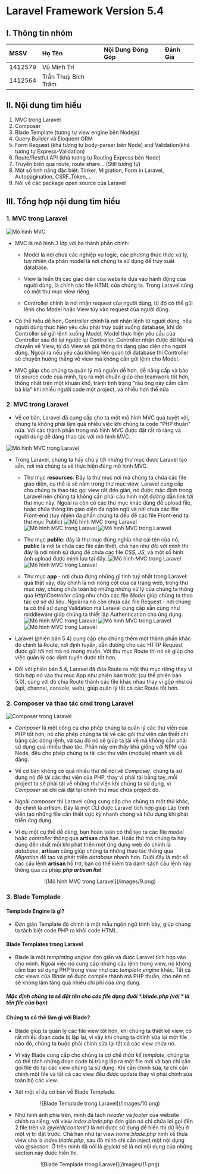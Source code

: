 # Laravel Framework Version 5.4

## I. Thông tin nhóm

|   MSSV     |        Họ Tên         |    Nội Dung Đóng Góp | Đánh Giá              |
| :--------- | :-------------------- | :------------------- |  :------------------- | 
| 1412579    | Vũ Minh Trí           |                      |                       |
| 1412564    | Trần Thuỳ Bích Trâm   |                      |                       |          

## II. Nội dung tìm hiểu
1. MVC trong Laravel
2. Composer
3. Blade Template (tương tự view engine bên Nodejs)
4. Query Builder và Eloquent ORM
5. Form Request (khá tương tự body-parser bên Node) and Validation(khá tương tự Express-Validation)
6. Route/Restful API (khá tương tự Routing Express bên Node)
7. Truyền biến qua route, route share... (Still tương tự)
8. Một số tính năng đặc biệt: Tinker, Migration, Form in Laravel, Autopagination, CSRF_Token,...
9. Nói về các package open source của Laravel

## III. Tổng hợp nội dung tìm hiểu
### 1. MVC trong Laravel

![Mô hình MVC](/images/MVC.png)

* MVC là mô hình 3 lớp với ba thành phần chính:

	* Model là nơi chưa các nghiệp vụ logic, các phương thức thức xử lý, tuy nhiên đa phần model là nơi chúng ta sử dụng để truy xuất database.

	* View là hiển thị các giao diện của website dựa vào hành động của người dùng, là chính các file HTML của chúng ta. Trong Laravel cũng có một thư mục view riêng.

	* Controller chính là nơi nhận request của người dùng, từ đó có thể gửi lệnh cho Model hoặc View tùy vào request của người dùng.

* Có thể hiểu dễ hơn, Controller chính là nơi nhận lệnh từ người dùng, nếu người dùng thực hiện yêu cầu phải truy xuất xuống database, khi đó Controller sẽ gửi lệnh xuống Model, Model thực hiện yêu cầu của Controller sau đó lại ngược lại Controller, Controller nhận được dữ liệu và chuyển về View, từ đó View sẽ gửi thông tin dạng giao diện cho người dùng. Ngoài ra nếu yêu cầu không liên quan tới database thì Controller sẽ chuyển hướng thẳng về view mà không cần gửi lệnh cho Model.

* MVC giúp cho chúng ta quản lý mã nguồn dễ hơn, dễ nâng cấp và bảo trì source code của mình, tạo ra một chuẩn giúp cho teamwork tốt hơn, thống nhất trên một khuân khổ, tránh tình trạng "râu ông này cắm cằm bà kia" khi nhiều người code một project, và nhiều hơn thế nữa

### 2. MVC trong Laravel

* Về cơ bản, Laravel đã cung cấp cho ta một mô hình MVC quá tuyệt vời, chúng ta không phải làm quá nhiều việc khi chúng ta code "PHP thuần" nữa. Với các thành phần trong mô hình MVC được đặt rất rõ ràng và người dùng dễ dàng thao tác với mô hình MVC. 

![Mô hình MVC trong Laravel](/images/MVC-Laravel.png)

* Trong Laravel, chúng ta hãy chú ý tới những thư mục được Laravel tạo sẵn, nơi mà chúng ta sẽ thực hiện đúng mô hình MVC.
	* Thư mục __resources__: Đây là thư mục nơi mà chúng ta chứa các file giao diện, cụ thể là sẽ nằm trong thư mục view, Laravel cung cấp cho chúng ta thao tác gọi view rất đơn giản, nó được mặc định trong Laravel nên chúng ta không cần phải cấu hình một đường dẫn link tới thư mục này. Ngoài ra còn có các thư mục khác dùng để upload file, hoặc chứa thông tin giao diện đa ngôn ngữ và nơi chưa các file Front-end (tuy nhiên đa phần chúng ta đều để các file Front-end tại thư mục Public)
	![Mô hình MVC trong Laravel](/images/1.png)
	![Mô hình MVC trong Laravel](/images/2.png)
	![Mô hình MVC trong Laravel](/images/3.png)
	* Thư mục __public__: đây là thư mục đúng nghĩa như cái tên của nó, __public__ là nơi ta chứa các file cần thiết, chả hạn như đối với mình thì đây là nơi mình sử dụng để chứa các file _CSS_, _JS_, và một số hình ảnh upload được mình lưu tại đây.
	![Mô hình MVC trong Laravel](/images/4.png)
	![Mô hình MVC trong Laravel](/images/5.png)

	* Thư mục __app__ - nơi chưa đựng những gì tinh tuý nhất trong Laravel: quả thật vậy, đây chính là nơi nòng cốt của cả trang web, trong thư mục này, chúng chứa toàn bộ những những xử lý của chúng ta thông qua _Http\Controller_ cũng như chứa các file _Model_ giúp chúng ta thao tác cơ sở dữ liệu. Ngoài ra nó còn chứa các file Request - nơi chúng ta có thể sử dụng Validation mà Laravel cung cấp sẵn cũng như middleware giúp chúng ta thiết lập Authentication cho ứng dụng.
	![Mô hình MVC trong Laravel](/images/6.png)
	![Mô hình MVC trong Laravel](/images/7.png)
	![Mô hình MVC trong Laravel](/images/8.png)


* Laravel (phiên bản 5.4) cung cấp cho chúng thêm một thành phần khác đó chính là Route, nơi định tuyến, dẫn đường cho các HTTP Request được gửi tới nơi mà nó mong muốn. Với thư mục Route thì nó sẽ giúp cho việc quản lý các định tuyến được tốt hơn.

* Đối với phiên bản 5.4, Laravel đã đưa Route ra một thư mục riêng thay vì tích hợp nó vào thư mục App như phiên bản trước (cụ thể phiên bản 5.0), cùng với đó chia Route thành các file khác nhau thay vì gộp như cũ (api, channel, console, web), giúp quản lý tất cả các Route tốt hơn.


### 2. Composer và thao tác cmd trong Laravel

![Composer trong Laravel](/images/composer.jpg)

* _Composer_ là một công cụ cho phép chúng ta quản lý các thư viện của PHP tốt hơn, nó cho phép chúng ta tải về các gói thư viện cần thiết chỉ bằng các dòng lệnh, và sau đó nó sẽ giúp ta tải về mà không cần phải sử dụng quá nhiều thao tác. Phần này em thấy khá giống với NPM của Node, đều cho phép chúng ta tải các thư viện (module) nhanh và dễ dàng.

* Về cơ bản không có quá nhiều thứ để nói về _Composer_, chúng ta sử dụng nó để tải các thư viện của PHP, thay vì phải tải bằng tay, mỗi project ta sẽ phải tải về những thư viện khi chúng ta sử dụng, vì _Composer_ sẽ chỉ cài đặt tại chính thư mục chứa project đó. 


* Ngoài _composer_ thì Laravel cũng cung cấp cho chúng ta một thứ khác, đó chính là _artisan_. Đây là một CLI được Laravel tích hợp giúp Lập trình viên tạo những file cần thiết cực kỳ nhanh chóng và hữu dụng khi phát triển ứng dụng. 

* Ví dụ một cụ thể dễ dàng, bạn hoàn toàn có thể tạo ra các file _model_ hoặc _controller_ thông qua __artisan__ chả hạn. Hoặc thứ mà chúng ta hay dùng đến nhất mỗi khi phát triển một ứng dụng web đó chính là _database_, __artisan__ cũng giúp chúng ta những thao tác thông qua _Migration_ để tạo và phát triển _database_ nhanh hơn. 
Dưới đây là một số các câu lệnh __artisan__ hỗ trợ, bạn có thể kiểm tra danh sách câu lệnh này thông qua cú pháp _**php artisan list**_

<p align="center">
![Mô hình MVC trong Laravel](/images/9.png)
</p>

### 3. Blade Templade

#### Templade Engine là gì?

* Đơn giản Template đó chính là một mẫu ngôn ngữ trình bày, giúp chúng ta tách biệt code PHP ra khỏi code HTML.

#### Blade Templates trong Laravel

* Blade là một _templating engine_ đơn giản và được Laravel tích hợp vào cho mình. Ngoài việc nó cung cấp những câu lệnh trong view, nó không cấm bạn sử dụng PHP trong view như các _template engine_ khác. Tất cả các views của _Blade_ sẽ được compile thành mã PHP thuần, cho nên nó sẽ không làm tăng quá nhiều chi phí của ứng dụng. 

##### Mặc định chúng ta sẽ đặt tên cho các file dạng đuôi _*.blade.php_ (với * là tên file của bạn)

#### Chúng ta có thể làm gì với __Blade__?

* Blade giúp ta quản lý các file view tốt hơn, khi chúng ta thiết kế view, có rất nhiều đoạn code bị lặp lại, vì vậy khi chúng ta chỉnh sửa lại một file nào đó, chúng ta buộc phải chỉnh sửa lại tất cả các view chứa nó.

* Vì vậy Blade cung cấp cho chúng ta cơ chế _thừa kế template_, chúng ta có thể tách những đoạn code bị trùng lắp ra một file mới và bạn chỉ cần gọi file đó tại các view chúng ta sử dụng. Khi cần chỉnh sửa, ta chỉ cần chỉnh một file và tất cả các view đều được update thay vì phải chỉnh sửa toàn bộ các view.

* Xét một ví dụ cơ bản về Blade Templade.

<p align="center">
![Blade Templade trong Laravel](/images/10.png)
</p>

* Như hình ảnh phía trên, mình đã tách _header_ và _footer_ của website chính ra riêng, với view _index.blade.php_ đơn giản nó chỉ chứa lời gọi đến 2 file trên và _@yield('content')_ là nơi được sử dụng để hiển thị dữ liệu ở một vị trí đặt trước. Chả hạn như tại view _home.blade.php_ hình kế thừa view cha là _index.blade.php_, sau đó mình chỉ cần inject một nội dụng vào _@section_. Ở trên mình đã nói là _@yield_ sẽ là nơi nội dụng của những section này được hiển thị.

<p align="center">
	![Blade Templade trong Laravel](/images/11.png)
</p>


